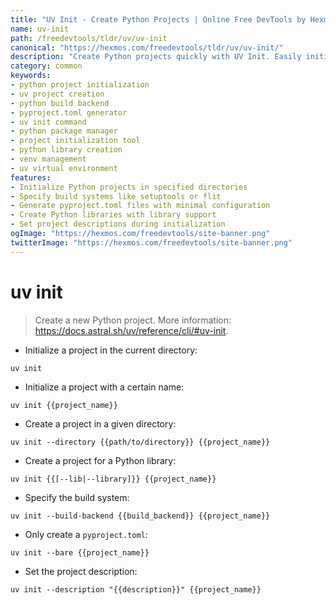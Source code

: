 ```yaml
---
title: "UV Init - Create Python Projects | Online Free DevTools by Hexmos"
name: uv-init
path: /freedevtools/tldr/uv/uv-init
canonical: "https://hexmos.com/freedevtools/tldr/uv/uv-init/"
description: "Create Python projects quickly with UV Init. Easily initialize projects, manage build systems, and generate pyproject.toml files. Free online tool, no registration required."
category: common
keywords:
- python project initialization
- uv project creation
- python build backend
- pyproject.toml generator
- uv init command
- python package manager
- project initialization tool
- python library creation
- venv management
- uv virtual environment
features:
- Initialize Python projects in specified directories
- Specify build systems like setuptools or flit
- Generate pyproject.toml files with minimal configuration
- Create Python libraries with library support
- Set project descriptions during initialization
ogImage: "https://hexmos.com/freedevtools/site-banner.png"
twitterImage: "https://hexmos.com/freedevtools/site-banner.png"
---
```


# uv init

> Create a new Python project.
> More information: <https://docs.astral.sh/uv/reference/cli/#uv-init>.

- Initialize a project in the current directory:

`uv init`

- Initialize a project with a certain name:

`uv init {{project_name}}`

- Create a project in a given directory:

`uv init --directory {{path/to/directory}} {{project_name}}`

- Create a project for a Python library:

`uv init {{[--lib|--library]}} {{project_name}}`

- Specify the build system:

`uv init --build-backend {{build_backend}} {{project_name}}`

- Only create a `pyproject.toml`:

`uv init --bare {{project_name}}`

- Set the project description:

`uv init --description "{{description}}" {{project_name}}`
